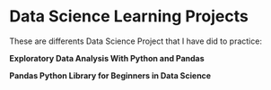 # Data Science Learning Projects
These are differents Data Science Project that I have did to practice:

**Exploratory Data Analysis With Python and Pandas**

**Pandas Python Library for Beginners in Data Science**
